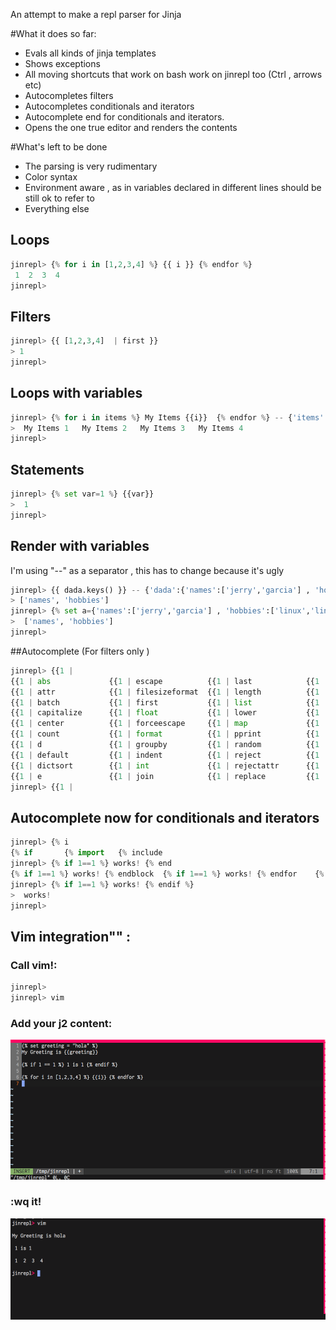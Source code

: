 An attempt to make a repl parser for Jinja

#What it does so far:

* Evals all kinds of jinja templates
* Shows exceptions
* All moving shortcuts that work on bash work on jinrepl too (Ctrl , arrows etc)
* Autocompletes filters
* Autocompletes conditionals and iterators 
* Autocomplete end for conditionals and iterators.
* Opens the one true editor and renders the contents 

#What's left to be done

* The parsing is very rudimentary
* Color syntax
* Environment aware ,  as in variables declared in different lines should be still ok to refer to
* Everything else

## Loops
```python
jinrepl> {% for i in [1,2,3,4] %} {{ i }} {% endfor %}
 1  2  3  4
jinrepl>
```

## Filters
```python
jinrepl> {{ [1,2,3,4]  | first }}
> 1
jinrepl>
```
## Loops with variables
```python
jinrepl> {% for i in items %} My Items {{i}}  {% endfor %} -- {'items':[1,2,3,4]}
>  My Items 1   My Items 2   My Items 3   My Items 4
jinrepl>
```

## Statements
```python
jinrepl> {% set var=1 %} {{var}}
>  1
jinrepl> 
```
## Render with variables
I'm using  "--" as a separator , this has to change because it's ugly

```python
jinrepl> {{ dada.keys() }} -- {'dada':{'names':['jerry','garcia'] , 'hobbies':['linux','linux']}}
> ['names', 'hobbies']
jinrepl> {% set a={'names':['jerry','garcia'] , 'hobbies':['linux','linux']} %} {{a.keys()}}
>  ['names', 'hobbies']
jinrepl>
```

##Autocomplete (For filters only )
```python
jinrepl> {{1 |
{{1 | abs             {{1 | escape          {{1 | last            {{1 | reverse         {{1 | title
{{1 | attr            {{1 | filesizeformat  {{1 | length          {{1 | round           {{1 | trim
{{1 | batch           {{1 | first           {{1 | list            {{1 | safe            {{1 | truncate
{{1 | capitalize      {{1 | float           {{1 | lower           {{1 | select          {{1 | upper
{{1 | center          {{1 | forceescape     {{1 | map             {{1 | selectattr      {{1 | urlencode
{{1 | count           {{1 | format          {{1 | pprint          {{1 | slice           {{1 | urlize
{{1 | d               {{1 | groupby         {{1 | random          {{1 | sort            {{1 | wordcount
{{1 | default         {{1 | indent          {{1 | reject          {{1 | string          {{1 | wordwrap
{{1 | dictsort        {{1 | int             {{1 | rejectattr      {{1 | striptags       {{1 | xmlattr
{{1 | e               {{1 | join            {{1 | replace         {{1 | sum
jinrepl> {{1 |
```

## Autocomplete now for conditionals and iterators
```python
jinrepl> {% i
{% if       {% import   {% include
jinrepl> {% if 1==1 %} works! {% end
{% if 1==1 %} works! {% endblock  {% if 1==1 %} works! {% endfor    {% if 1==1 %} works! {% endif
jinrepl> {% if 1==1 %} works! {% endif %}
>  works!
jinrepl>
```

## Vim integration"" :
### Call vim!:
```python
jinrepl>
jinrepl> vim
```

### Add your j2 content:
![alt tag](https://raw.githubusercontent.com/bechampion/jinrepl/master/demoimg/vimedit.png)

### :wq it!
![alt tag](https://raw.githubusercontent.com/bechampion/jinrepl/master/demoimg/vimresult.png)














